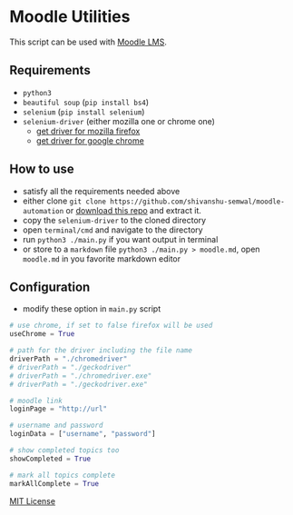 # Moodle Utilities

This script can be used with [Moodle LMS](https://moodle.org/).

## Requirements

- `python3`
- `beautiful soup` (`pip install bs4`)
- `selenium` (`pip install selenium`)
- `selenium-driver` (either mozilla one or chrome one)
  - [get driver for mozilla firefox](https://github.com/mozilla/geckodriver/releases)
  - [get driver for google chrome](https://chromedriver.chromium.org/downloads)

## How to use

- satisfy all the requirements needed above
- either clone `git clone https://github.com/shivanshu-semwal/moodle-automation` or [download this repo](https://github.com/shivanshu-semwal/moodle-automation/archive/refs/heads/master.zip) and extract it.
- copy the `selenium-driver` to the cloned directory
- open `terminal/cmd` and navigate to the directory
- run `python3 ./main.py` if you want output in terminal
- or store to a `markdown` file `python3 ./main.py > moodle.md`, open `moodle.md` in you 
favorite markdown editor

## Configuration

- modify these option in  `main.py` script

```py
# use chrome, if set to false firefox will be used
useChrome = True

# path for the driver including the file name
driverPath = "./chromedriver"
# driverPath = "./geckodriver"
# driverPath = "./chromedriver.exe"
# driverPath = "./geckodriver.exe"

# moodle link
loginPage = "http://url"

# username and password
loginData = ["username", "password"]

# show completed topics too
showCompleted = True

# mark all topics complete
markAllComplete = True
```

[MIT License](./LICENSE)